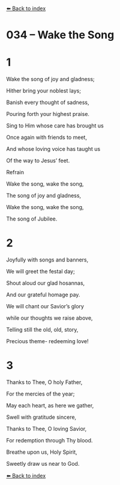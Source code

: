 [⬅️ Back to index](../README.md)

# 034 – Wake the Song





# 1

Wake the song of joy and gladness;

Hither bring your noblest lays;

Banish every thought of sadness,

Pouring forth your highest praise.

Sing to Him whose care has brought us

Once again with friends to meet,

And whose loving voice has taught us

Of the way to Jesus’ feet.



Refrain

Wake the song, wake the song,

The song of joy and gladness,

Wake the song, wake the song,

The song of Jubilee.



# 2

Joyfully with songs and banners,

We will greet the festal day;

Shout aloud our glad hosannas,

And our grateful homage pay.

We will chant our Savior’s glory

while our thoughts we raise above,

Telling still the old, old, story,

Precious theme- redeeming love!



# 3

Thanks to Thee, O holy Father,

For the mercies of the year;

May each heart, as here we gather,

Swell with gratitude sincere,

Thanks to Thee, O loving Savior,

For redemption through Thy blood.

Breathe upon us, Holy Spirit,

Sweetly draw us near to God.

[⬅️ Back to index](../README.md)
